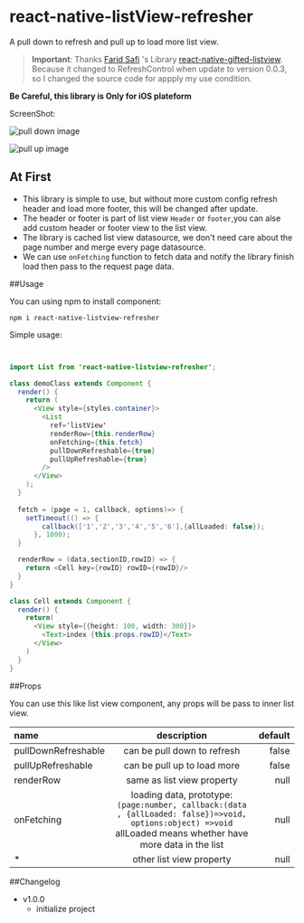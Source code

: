# react-native-listView-refresher
A pull down to refresh and pull up to load more list view. 

> **Important**: Thanks [Farid Safi](https://github.com/FaridSafi) 's Library [react-native-gifted-listview](https://github.com/FaridSafi/react-native-gifted-listview). Because it changed to RefreshControl when update to version 0.0.3, so I changed the source code for appply my use condition.
> 

**Be Careful, this library is Only for iOS plateform**

ScreenShot:

![pull down image](http://ac-jtctxmmk.clouddn.com/e7d4fc1a64823a0a.png)

![pull up image](http://ac-jtctxmmk.clouddn.com/40ed19393fffeb40.png)

## At First

- This library is simple to use, but without more custom config refresh header and load more footer, this will be changed after update.
- The header or footer is part of list view `Header` or `footer`,you can alse add custom header or footer view to the list view.
- The library is cached list view datasource, we don't need care about the page number and merge every page datasource.
- We can use `onFetching` function to fetch data and notify the library finish load then pass to the request page data.


##Usage


You can using npm to install component:

`npm i react-native-listview-refresher`

Simple usage:

```java


import List from 'react-native-listview-refresher';

class demoClass extends Component {
  render() {
    return (
      <View style={styles.container}>
        <List
          ref='listView'
          renderRow={this.renderRow}
          onFetching={this.fetch}
          pullDownRefreshable={true}
          pullUpRefreshable={true}
        />
      </View>
    );
  }
  
  fetch = (page = 1, callback, options)=> {
    setTimeout(() => {
        callback(['1','2','3','4','5','6'],{allLoaded: false});
      }, 1000);
  }

  renderRow = (data,sectionID,rowID) => {
    return <Cell key={rowID} rowID={rowID}/>
  }
}

class Cell extends Component {
  render() {
    return(
      <View style={{height: 100, width: 300}}>
        <Text>index {this.props.rowID}</Text>
      </View>
    )
  }
}

```

##Props

You can use this like list view component, any props will be pass to inner list view.

| name  | description  | default |
|:------------- |:---------------:| -------------:|
| pullDownRefreshable |  can be pull down to refresh | false |
| pullUpRefreshable | can be pull up to load more | false |
| renderRow | same as list view property | null |
| onFetching | loading data, prototype: `(page:number, callback:(data , {allLoaded: false})=>void, options:object) =>void` allLoaded means whether have more data in the list  | null |
| * |other list view property | null |


##Changelog
- v1.0.0 
	- initialize project
